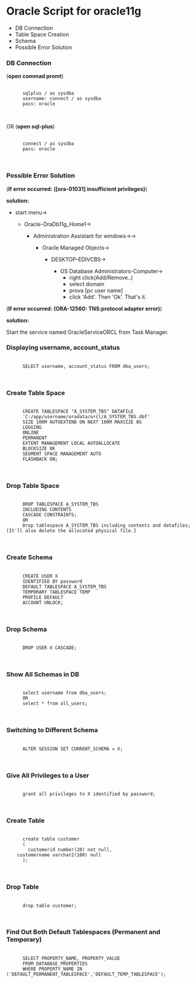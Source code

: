 # Oracle Script for oracle11g
 <ul>
	<li> DB Connection</li>
  <li>Table Space Creation</li>
  <li>Schema</li>
  <li>Possible Error Solution</li>
</ul>

<h3>DB Connection</h3>
  <p>(<b>open commad promt</b>)</p>
  <pre>
    <code>
      sqlplus / as sysdba
      username: connect / as sysdba
      pass: oracle
    </code>
  </pre>
  <p>OR (<b>open sql-plus</b>)</p>
  <pre>
    <code>
      connect / as sysdba
      pass: oracle
    </code>
  </pre>
  
  <h3>Possible Error Solution</h3>
   <p>(<b>If error occurred: ([ora-01031] insufficient privileges)</b>)</p>
  <b>solution:</b>
  <ul>
		<li>start menu-></li>
      <ul>
        <li>Oracle-OraDb11g_Home1-></li>
          <ul>
		        <li>Administration Assistant for windows->-></li>
              <ul>
                <li>Oracle Managed Objects-></li>
                  <ul>
		                <li>DESKTOP-EDIVCBS-></li>
                      <ul>
                        <li>OS Database Administrators-Computer-> 
                          <ul>
                            <li>right click(Add/Remove..) </li>
                            <li>select domain</li>
                            <li>prova [pc user name]</li>
                            <li>click 'Add'. Then 'Ok'. That's it.</li>
                          </ul>
                        </li>
                      </ul>
                  </ul>
              </ul>
          </ul>
      </ul>
  </ul>
  <p>(<b>If error occurred: (ORA-12560: TNS:protocol adapter error)</b>)</p>
  <b>solution:</b>
  <p>Start the service named OracleServiceORCL from Task Manager.</p>
      
  <h3>Displaying username, account_status</h3>
  <pre>
    <code>
      SELECT username, account_status FROM dba_users;
    </code>
  </pre>
  
  <h3>Create Table Space</h3>
  <pre>
    <code>
      CREATE TABLESPACE "A_SYSTEM_TBS" DATAFILE
      'C:/app/username/oradata/orcl/A_SYSTEM_TBS.dbf'
      SIZE 100M AUTOEXTEND ON NEXT 100M MAXSIZE 8G
      LOGGING
      ONLINE
      PERMANENT
      EXTENT MANAGEMENT LOCAL AUTOALLOCATE
      BLOCKSIZE 8K
      SEGMENT SPACE MANAGEMENT AUTO
      FLASHBACK ON;
    </code>
  </pre>
  
  <h3>Drop Table Space</h3>
  <pre>
    <code>
      DROP TABLESPACE A_SYSTEM_TBS
      INCLUDING CONTENTS
      CASCADE CONSTRAINTS;
      OR
      Drop tablespace A_SYSTEM_TBS including contents and datafiles; [It'll also delete the allocated physical file.]
    </code>
  </pre>
  
  <h3>Create Schema</h3>
  <pre>
    <code>
      CREATE USER X
      IDENTIFIED BY password
      DEFAULT TABLESPACE A_SYSTEM_TBS
      TEMPORARY TABLESPACE TEMP
      PROFILE DEFAULT
      ACCOUNT UNLOCK;
    </code>
  </pre>
  
  <h3>Drop Schema</h3>
  <pre>
    <code>
      DROP USER X CASCADE;
    </code>
  </pre>
  
  <h3>Show All Schemas in DB</h3>
  <pre>
    <code>
      select username from dba_users;
      OR
      select * from all_users;
    </code>
  </pre>
  
  <h3>Switching to Different Schema</h3>
  <pre>
    <code>
      ALTER SESSION SET CURRENT_SCHEMA = X;
    </code>
  </pre>
  
  <h3>Give All Privileges to a User</h3>
  <pre>
    <code>
      grant all privileges to X identified by password;
    </code>
  </pre>
  
  <h3>Create Table</h3>
  <pre>
    <code>
      create table customer
      (
      	customerid number(20) not null,
   	customername varchar2(100) null
      );
    </code>
  </pre>
  
  <h3>Drop Table</h3>
  <pre>
    <code>
      drop table customer;
    </code>
  </pre>
  
  <h3>Find Out Both Default Tablespaces (Permanent and Temporary)</h3>
  <pre>
    <code>
      SELECT PROPERTY_NAME, PROPERTY_VALUE
      FROM DATABASE_PROPERTIES
      WHERE PROPERTY_NAME IN ('DEFAULT_PERMANENT_TABLESPACE','DEFAULT_TEMP_TABLESPACE');
    </code>
  </pre>

